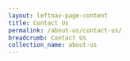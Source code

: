 ```yaml
---
layout: leftnav-page-content
title: Contact Us
permalink: /about-us/contact-us/
breadcrumb: Contact Us
collection_name: about-us
---
```





